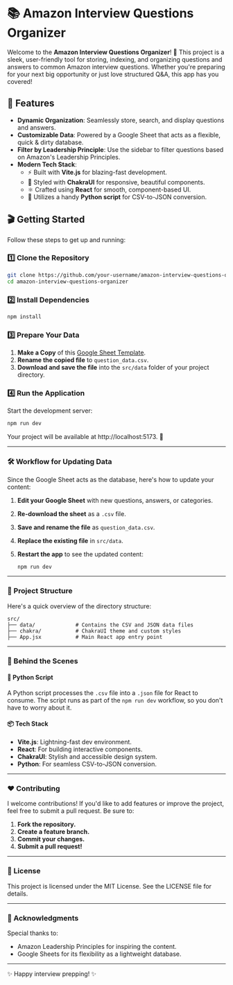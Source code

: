 # 📚 Amazon Interview Questions Organizer

Welcome to the **Amazon Interview Questions Organizer**! 🚀 This project is a sleek, user-friendly tool for storing, indexing, and organizing questions and answers to common Amazon interview questions. Whether you're preparing for your next big opportunity or just love structured Q&A, this app has you covered!

## 🌟 Features

- **Dynamic Organization**: Seamlessly store, search, and display questions and answers.
- **Customizable Data**: Powered by a Google Sheet that acts as a flexible, quick & dirty database.
- **Filter by Leadership Principle**: Use the sidebar to filter questions based on Amazon's Leadership Principles.
- **Modern Tech Stack**:
  - ⚡ Built with **Vite.js** for blazing-fast development.
  - 🎨 Styled with **ChakraUI** for responsive, beautiful components.
  - ⚛️ Crafted using **React** for smooth, component-based UI.
  - 🐍 Utilizes a handy **Python script** for CSV-to-JSON conversion.

## 🎬 Getting Started

Follow these steps to get up and running:

### 1️⃣ Clone the Repository

```bash
git clone https://github.com/your-username/amazon-interview-questions-organizer.git
cd amazon-interview-questions-organizer
```

### 2️⃣ Install Dependencies

```bash
npm install
```

### 3️⃣ Prepare Your Data

1. **Make a Copy** of this [Google Sheet Template](https://docs.google.com/spreadsheets/d/10lPSNl9sjOwmBYfvgICTpQVIIt6yoI-CJ_ZjW9ExLTE/edit?usp=sharing).
2. **Rename the copied file** to `question_data.csv`.
3. **Download and save the file** into the `src/data` folder of your project directory.

### 4️⃣ Run the Application

Start the development server:

```bash
npm run dev
```

Your project will be available at http://localhost:5173. 🎉

---

### 🛠️ Workflow for Updating Data

Since the Google Sheet acts as the database, here's how to update your content:

1. **Edit your Google Sheet** with new questions, answers, or categories.
2. **Re-download the sheet** as a `.csv` file.
3. **Save and rename the file** as `question_data.csv`.
4. **Replace the existing file** in `src/data`.
5. **Restart the app** to see the updated content:

   ```bash
   npm run dev
   ```

---

### 🌳 Project Structure

Here's a quick overview of the directory structure:

```plaintext
src/
├── data/             # Contains the CSV and JSON data files
├── chakra/           # ChakraUI theme and custom styles
├── App.jsx           # Main React app entry point
```

---

### 🤖 Behind the Scenes

#### 🐍 Python Script

A Python script processes the `.csv` file into a `.json` file for React to consume. The script runs as part of the `npm run dev` workflow, so you don't have to worry about it.

#### 📦 Tech Stack

- **Vite.js**: Lightning-fast dev environment.
- **React**: For building interactive components.
- **ChakraUI**: Stylish and accessible design system.
- **Python**: For seamless CSV-to-JSON conversion.

---

### ❤️ Contributing

I welcome contributions! If you'd like to add features or improve the project, feel free to submit a pull request. Be sure to:

1. **Fork the repository.**
2. **Create a feature branch.**
3. **Commit your changes.**
4. **Submit a pull request!**

---

### 📄 License

This project is licensed under the MIT License. See the LICENSE file for details.

---

### 🎉 Acknowledgments

Special thanks to:

- Amazon Leadership Principles for inspiring the content.
- Google Sheets for its flexibility as a lightweight database.

---

✨ Happy interview prepping! ✨

